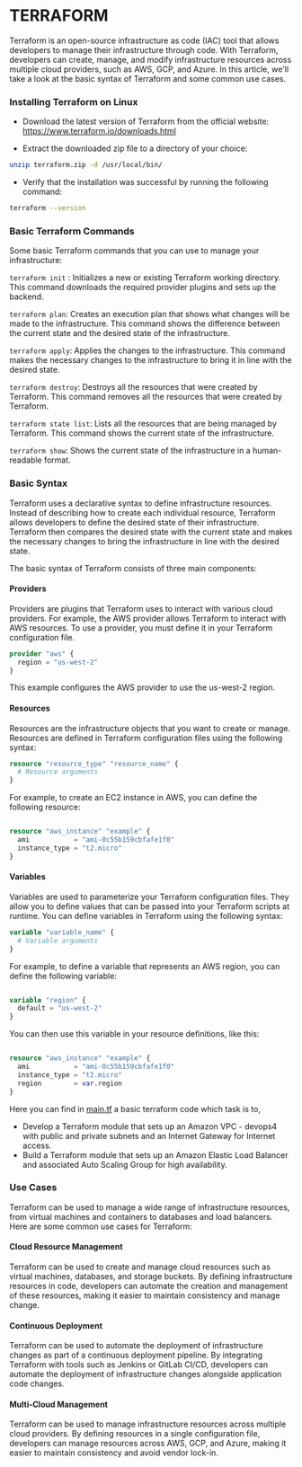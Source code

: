 # TERRAFORM

Terraform is an open-source infrastructure as code (IAC) tool that allows developers to manage their infrastructure through code. With Terraform, developers can create, manage, and modify infrastructure resources across multiple cloud providers, such as AWS, GCP, and Azure. In this article, we'll take a look at the basic syntax of Terraform and some common use cases.

### Installing Terraform on Linux
- Download the latest version of Terraform from the official website: https://www.terraform.io/downloads.html

- Extract the downloaded zip file to a directory of your choice:

```sh
unzip terraform.zip -d /usr/local/bin/
```
- Verify that the installation was successful by running the following command:

```sh
terraform --version
```
### Basic Terraform Commands
Some basic Terraform commands that you can use to manage your infrastructure:

`terraform init` : Initializes a new or existing Terraform working directory. This command downloads the required provider plugins and sets up the backend.

`terraform plan`: Creates an execution plan that shows what changes will be made to the infrastructure. This command shows the difference between the current state and the desired state of the infrastructure.

`terraform apply`: Applies the changes to the infrastructure. This command makes the necessary changes to the infrastructure to bring it in line with the desired state.

`terraform destroy`: Destroys all the resources that were created by Terraform. This command removes all the resources that were created by Terraform.

`terraform state list`: Lists all the resources that are being managed by Terraform. This command shows the current state of the infrastructure.

`terraform show`: Shows the current state of the infrastructure in a human-readable format.


### Basic Syntax
Terraform uses a declarative syntax to define infrastructure resources. Instead of describing how to create each individual resource, Terraform allows developers to define the desired state of their infrastructure. Terraform then compares the desired state with the current state and makes the necessary changes to bring the infrastructure in line with the desired state.

The basic syntax of Terraform consists of three main components:

#### Providers
Providers are plugins that Terraform uses to interact with various cloud providers. For example, the AWS provider allows Terraform to interact with AWS resources. To use a provider, you must define it in your Terraform configuration file.

```tf
provider "aws" {
  region = "us-west-2"
}
```

This example configures the AWS provider to use the us-west-2 region.

#### Resources
Resources are the infrastructure objects that you want to create or manage. Resources are defined in Terraform configuration files using the following syntax:

```tf
resource "resource_type" "resource_name" {
  # Resource arguments
}
```

For example, to create an EC2 instance in AWS, you can define the following resource:

```tf

resource "aws_instance" "example" {
  ami           = "ami-0c55b159cbfafe1f0"
  instance_type = "t2.micro"
}
```

#### Variables

Variables are used to parameterize your Terraform configuration files. They allow you to define values that can be passed into your Terraform scripts at runtime. You can define variables in Terraform using the following syntax:

```tf
variable "variable_name" {
  # Variable arguments
}
```
For example, to define a variable that represents an AWS region, you can define the following variable:

```tf

variable "region" {
  default = "us-west-2"
}
```
You can then use this variable in your resource definitions, like this:

```tf

resource "aws_instance" "example" {
  ami           = "ami-0c55b159cbfafe1f0"
  instance_type = "t2.micro"
  region        = var.region
}
```
Here you can find in [main.tf](./main.tf) a basic terraform code which task is to,
- Develop a Terraform module that sets up an Amazon VPC - devops4 with public and private subnets and an Internet Gateway for Internet access.
- Build a Terraform module that sets up an Amazon Elastic Load Balancer and associated Auto Scaling Group for high availability.

### Use Cases
Terraform can be used to manage a wide range of infrastructure resources, from virtual machines and containers to databases and load balancers. Here are some common use cases for Terraform:

#### Cloud Resource Management
Terraform can be used to create and manage cloud resources such as virtual machines, databases, and storage buckets. By defining infrastructure resources in code, developers can automate the creation and management of these resources, making it easier to maintain consistency and manage change.

#### Continuous Deployment
Terraform can be used to automate the deployment of infrastructure changes as part of a continuous deployment pipeline. By integrating Terraform with tools such as Jenkins or GitLab CI/CD, developers can automate the deployment of infrastructure changes alongside application code changes.

#### Multi-Cloud Management
Terraform can be used to manage infrastructure resources across multiple cloud providers. By defining resources in a single configuration file, developers can manage resources across AWS, GCP, and Azure, making it easier to maintain consistency and avoid vendor lock-in.


